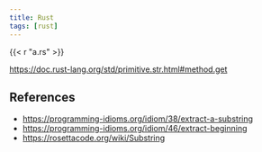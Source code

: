 ```yaml
---
title: Rust
tags: [rust]
---
```


{{< r "a.rs" >}}

<https://doc.rust-lang.org/std/primitive.str.html#method.get>

## References

- <https://programming-idioms.org/idiom/38/extract-a-substring>
- <https://programming-idioms.org/idiom/46/extract-beginning>
- <https://rosettacode.org/wiki/Substring>
